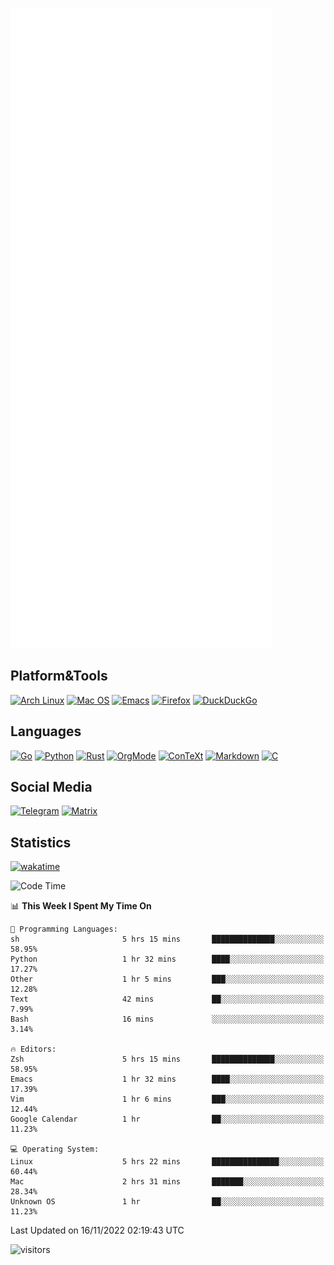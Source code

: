 ![Metrics](https://github.com/SteamedFish/SteamedFish/blob/master/github-metrics.svg)

## Platform&Tools

[![Arch Linux](https://img.shields.io/badge/ArchLinux-1793D1?logo=arch-linux&logoColor=fff&style=flat-square)](https://archlinux.org/)
[![Mac OS](https://img.shields.io/badge/MacOS-000000?style=flat-square&logo=macos&logoColor=F0F0F0)](https://www.apple.com/macos/)
[![Emacs](https://img.shields.io/badge/Emacs-%237F5AB6.svg?&style=flat-square&logo=gnu-emacs&logoColor=white)](https://www.gnu.org/software/emacs/)
[![Firefox](https://img.shields.io/badge/Firefox-FF7139?style=flat-square&logo=Firefox-Browser&logoColor=white)](https://firefox.com/)
[![DuckDuckGo](https://img.shields.io/badge/DuckDuckGo-DE5833?style=flat-square&logo=DuckDuckGo&logoColor=white)](https://duckduckgo.com/)

## Languages

[![Go](https://img.shields.io/badge/Golang-%2300ADD8.svg?style=flat-square&logo=go&logoColor=white)](https://golang.org/)
[![Python](https://img.shields.io/badge/Python-3670A0?style=flat-square&logo=python&logoColor=ffdd54)](https://www.python.org/)
[![Rust](https://img.shields.io/badge/Rust-%23000000.svg?style=flat-square&logo=rust&logoColor=white)](https://www.rust-lang.org/)
[![OrgMode](https://img.shields.io/badge/OrgMode-%23000000.svg?style=flat-square&logo=org&logoColor=white)](https://orgmode.org/)
[![ConTeXt](https://img.shields.io/badge/ConTeXt-%23008080.svg?style=flat-square&logo=latex&logoColor=white)](https://contextgarden.net/)
[![Markdown](https://img.shields.io/badge/MarkDown-%23000000.svg?style=flat-square&logo=markdown&logoColor=white)](https://daringfireball.net/projects/markdown/)
[![C](https://img.shields.io/badge/C-%2300599C.svg?style=flat-square&logo=c&logoColor=white)](https://www.iso.org/standard/74528.html)

## Social Media
[![Telegram](https://img.shields.io/badge/SteamedFish-2CA5E0?style=social&logo=telegram&logoColor=white)](https://t.me/SteamedFish)
[![Matrix](https://img.shields.io/badge/SteamedFish-2CA5E0?style=social&logo=matrix&logoColor=black)](https://matrix.to/#/@i:steamedfish.org)

## Statistics
[![wakatime](https://wakatime.com/badge/user/168280d6-fcf2-4b4f-ad3a-dc4612f35b38.svg)](https://wakatime.com/@168280d6-fcf2-4b4f-ad3a-dc4612f35b38)

<!--START_SECTION:waka-->
![Code Time](http://img.shields.io/badge/Code%20Time-2%2C135%20hrs%2011%20mins-blue)

📊 **This Week I Spent My Time On** 

```text
💬 Programming Languages: 
sh                       5 hrs 15 mins       ██████████████░░░░░░░░░░░   58.95% 
Python                   1 hr 32 mins        ████░░░░░░░░░░░░░░░░░░░░░   17.27% 
Other                    1 hr 5 mins         ███░░░░░░░░░░░░░░░░░░░░░░   12.28% 
Text                     42 mins             ██░░░░░░░░░░░░░░░░░░░░░░░   7.99% 
Bash                     16 mins             ░░░░░░░░░░░░░░░░░░░░░░░░░   3.14%

🔥 Editors: 
Zsh                      5 hrs 15 mins       ██████████████░░░░░░░░░░░   58.95% 
Emacs                    1 hr 32 mins        ████░░░░░░░░░░░░░░░░░░░░░   17.39% 
Vim                      1 hr 6 mins         ███░░░░░░░░░░░░░░░░░░░░░░   12.44% 
Google Calendar          1 hr                ██░░░░░░░░░░░░░░░░░░░░░░░   11.23%

💻 Operating System: 
Linux                    5 hrs 22 mins       ███████████████░░░░░░░░░░   60.44% 
Mac                      2 hrs 31 mins       ███████░░░░░░░░░░░░░░░░░░   28.34% 
Unknown OS               1 hr                ██░░░░░░░░░░░░░░░░░░░░░░░   11.23%

```


 Last Updated on 16/11/2022 02:19:43 UTC
<!--END_SECTION:waka-->

![visitors](https://visitor-badge.laobi.icu/badge?page_id=SteamedFish.SteamedFish)
